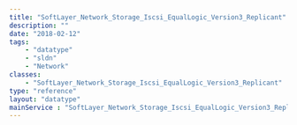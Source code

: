 ```yaml
---
title: "SoftLayer_Network_Storage_Iscsi_EqualLogic_Version3_Replicant"
description: ""
date: "2018-02-12"
tags:
    - "datatype"
    - "sldn"
    - "Network"
classes:
    - "SoftLayer_Network_Storage_Iscsi_EqualLogic_Version3_Replicant"
type: "reference"
layout: "datatype"
mainService : "SoftLayer_Network_Storage_Iscsi_EqualLogic_Version3_Replicant"
---
```

